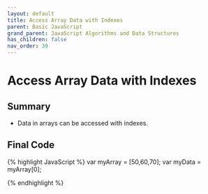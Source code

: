 ```yaml
---
layout: default
title: Access Array Data with Indexes
parent: Basic JavaScript
grand_parent: JavaScript Algorithms and Data Structures
has_children: false
nav_order: 39
---
```

# Access Array Data with Indexes
## Summary
- Data in arrays can be accessed with indexes.

## Final Code

{% highlight JavaScript %}
var myArray = [50,60,70];
var myData = myArray[0];

{% endhighlight %}